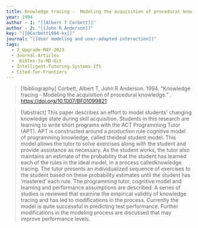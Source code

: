```yaml
---
title: Knowledge tracing -  Modeling the acquisition of procedural knowledge
year: 1994
author - 1: "[[Albert T Corbett]]"
author - 2: "[[John R Anderson]]"
key: "[[@Corbett1994-kx]]"
journal: "[[User modeling and user-adapted interaction]]"
tags:
  - 2_Upgrade-MAY-2023
  - Journal-Articles
  - _BibTex-to-MD-Git
  - Intelligent-Tutoring-Systems-ITS
  - Cited-for-Frontiers
---
```


> [!bibliography]
> Corbett, Albert T, John R Anderson. 1994. “Knowledge tracing -  Modeling the acquisition of procedural knowledge.” . https://doi.org/10.1007/BF01099821

> [!abstract]
> This paper describes an effort to model students' changing knowledge state during skill acquisition. Students in this research are learning to write short programs with the ACT Programming Tutor (APT). APT is constructed around a production rule cognitive model of programming knowledge, called theideal student model. This model allows the tutor to solve exercises along with the student and provide assistance as necessary. As the student works, the tutor also maintains an estimate of the probability that the student has learned each of the rules in the ideal model, in a process calledknowledge tracing. The tutor presents an individualized sequence of exercises to the student based on these probability estimates until the student has ‘mastered’ each rule. The programming tutor, cognitive model and learning and performance assumptions are described. A series of studies is reviewed that examine the empirical validity of knowledge tracing and has led to modifications in the process. Currently the model is quite successful in predicting test performance. Further modifications in the modeling process are discussed that may improve performance levels.